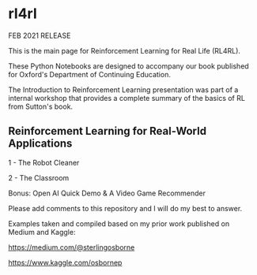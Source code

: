 # rl4rl

FEB 2021 RELEASE

This is the main page for Reinforcement Learning for Real Life (RL4RL).

These Python Notebooks are designed to accompany our book published for Oxford's Department of Continuing Education.

The Introduction to Reinforcement Learning presentation was part of a internal workshop that provides a complete summary of the basics of RL from Sutton's book. 

## Reinforcement Learning for Real-World Applications


1 - The Robot Cleaner

2 - The Classroom

Bonus: Open AI Quick Demo & A Video Game Recommender

Please add comments to this repository and I will do my best to answer.


Examples taken and compiled based on my prior work published on Medium and Kaggle:

https://medium.com/@sterlingosborne

https://www.kaggle.com/osbornep
